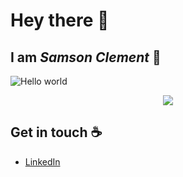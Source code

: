 # Hey there :wave: 
## I am *Samson Clement* 🚀

<img src="https://raw.githubusercontent.com/sagar-viradiya/sagar-viradiya/master/resources/banner.png" alt="Hello world">

<p align="center"> 
  <img src="https://api.visitorbadge.io/api/VisitorHit?user=samson-clement&repo=samson-clement&countColor=%237B1E7A" />
</p>

## Get in touch :coffee:

- [LinkedIn](https://www.linkedin.com/in/samson-clement)

